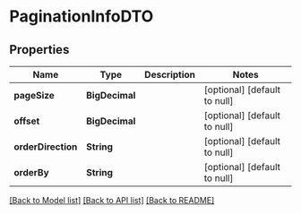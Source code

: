 # PaginationInfoDTO
## Properties

| Name | Type | Description | Notes |
|------------ | ------------- | ------------- | -------------|
| **pageSize** | **BigDecimal** |  | [optional] [default to null] |
| **offset** | **BigDecimal** |  | [optional] [default to null] |
| **orderDirection** | **String** |  | [optional] [default to null] |
| **orderBy** | **String** |  | [optional] [default to null] |

[[Back to Model list]](../README.md#documentation-for-models) [[Back to API list]](../README.md#documentation-for-api-endpoints) [[Back to README]](../README.md)

